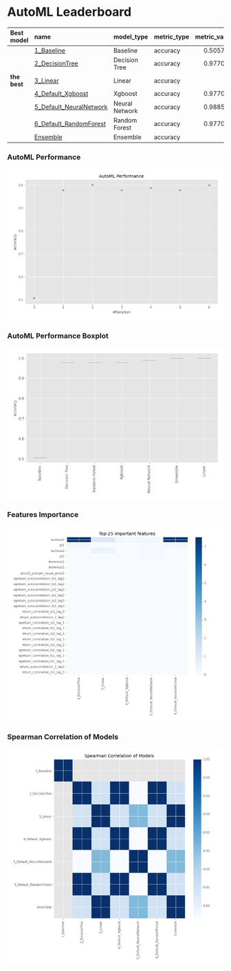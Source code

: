 # AutoML Leaderboard

| Best model   | name                                                         | model_type     | metric_type   |   metric_value |   train_time |
|:-------------|:-------------------------------------------------------------|:---------------|:--------------|---------------:|-------------:|
|              | [1_Baseline](1_Baseline/README.md)                           | Baseline       | accuracy      |       0.505747 |        17.02 |
|              | [2_DecisionTree](2_DecisionTree/README.md)                   | Decision Tree  | accuracy      |       0.977011 |        30.16 |
| **the best** | [3_Linear](3_Linear/README.md)                               | Linear         | accuracy      |       1        |        26.28 |
|              | [4_Default_Xgboost](4_Default_Xgboost/README.md)             | Xgboost        | accuracy      |       0.977011 |        25.09 |
|              | [5_Default_NeuralNetwork](5_Default_NeuralNetwork/README.md) | Neural Network | accuracy      |       0.988506 |        20.77 |
|              | [6_Default_RandomForest](6_Default_RandomForest/README.md)   | Random Forest  | accuracy      |       0.977011 |        32.45 |
|              | [Ensemble](Ensemble/README.md)                               | Ensemble       | accuracy      |       1        |         0.5  |

### AutoML Performance
![AutoML Performance](ldb_performance.png)

### AutoML Performance Boxplot
![AutoML Performance Boxplot](ldb_performance_boxplot.png)

### Features Importance
![features importance across models](features_heatmap.png)



### Spearman Correlation of Models
![models spearman correlation](correlation_heatmap.png)

